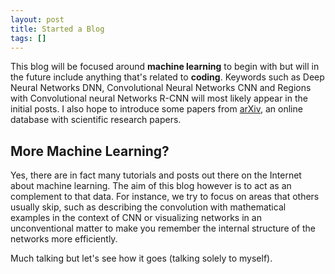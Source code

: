 ```yaml
---
layout: post
title: Started a Blog
tags: []
---
```


This blog will be focused around **machine learning** to begin with but will in the future include anything that's related to **coding**. Keywords such as Deep Neural Networks DNN, Convolutional Neural Networks CNN and Regions with Convolutional neural Networks R-CNN will most likely appear in the initial posts. I also hope to introduce some papers from [arXiv](http://arxiv.org), an online database with scientific research papers.

## More Machine Learning?
Yes, there are in fact many tutorials and posts out there on the Internet about machine learning. The aim of this blog however is to act as an complement to that data. For instance, we try to focus on areas that others usually skip, such as describing the convolution with mathematical examples in the context of CNN or visualizing networks in an unconventional matter to make you remember the internal structure of the networks more efficiently.

Much talking but let's see how it goes (talking solely to myself).
